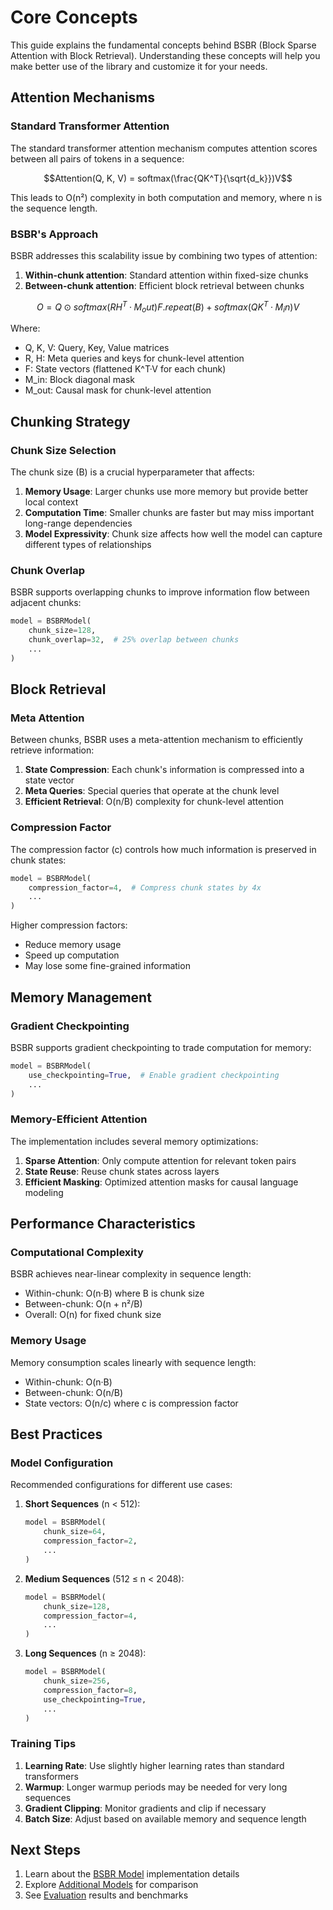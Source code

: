 # Core Concepts

This guide explains the fundamental concepts behind BSBR (Block Sparse Attention with Block Retrieval). Understanding these concepts will help you make better use of the library and customize it for your needs.

## Attention Mechanisms

### Standard Transformer Attention

The standard transformer attention mechanism computes attention scores between all pairs of tokens in a sequence:

```math
Attention(Q, K, V) = softmax(\frac{QK^T}{\sqrt{d_k}})V
```

This leads to O(n²) complexity in both computation and memory, where n is the sequence length.

### BSBR's Approach

BSBR addresses this scalability issue by combining two types of attention:

1. **Within-chunk attention**: Standard attention within fixed-size chunks
2. **Between-chunk attention**: Efficient block retrieval between chunks

```math
O = Q ⊙ softmax(RH^T · M_out)F.repeat(B) + softmax(QK^T · M_in)V
```

Where:
- Q, K, V: Query, Key, Value matrices
- R, H: Meta queries and keys for chunk-level attention
- F: State vectors (flattened K^T·V for each chunk)
- M_in: Block diagonal mask
- M_out: Causal mask for chunk-level attention

## Chunking Strategy

### Chunk Size Selection

The chunk size (B) is a crucial hyperparameter that affects:

1. **Memory Usage**: Larger chunks use more memory but provide better local context
2. **Computation Time**: Smaller chunks are faster but may miss important long-range dependencies
3. **Model Expressivity**: Chunk size affects how well the model can capture different types of relationships

### Chunk Overlap

BSBR supports overlapping chunks to improve information flow between adjacent chunks:

```python
model = BSBRModel(
    chunk_size=128,
    chunk_overlap=32,  # 25% overlap between chunks
    ...
)
```

## Block Retrieval

### Meta Attention

Between chunks, BSBR uses a meta-attention mechanism to efficiently retrieve information:

1. **State Compression**: Each chunk's information is compressed into a state vector
2. **Meta Queries**: Special queries that operate at the chunk level
3. **Efficient Retrieval**: O(n/B) complexity for chunk-level attention

### Compression Factor

The compression factor (c) controls how much information is preserved in chunk states:

```python
model = BSBRModel(
    compression_factor=4,  # Compress chunk states by 4x
    ...
)
```

Higher compression factors:
- Reduce memory usage
- Speed up computation
- May lose some fine-grained information

## Memory Management

### Gradient Checkpointing

BSBR supports gradient checkpointing to trade computation for memory:

```python
model = BSBRModel(
    use_checkpointing=True,  # Enable gradient checkpointing
    ...
)
```

### Memory-Efficient Attention

The implementation includes several memory optimizations:

1. **Sparse Attention**: Only compute attention for relevant token pairs
2. **State Reuse**: Reuse chunk states across layers
3. **Efficient Masking**: Optimized attention masks for causal language modeling

## Performance Characteristics

### Computational Complexity

BSBR achieves near-linear complexity in sequence length:

- Within-chunk: O(n·B) where B is chunk size
- Between-chunk: O(n + n²/B)
- Overall: O(n) for fixed chunk size

### Memory Usage

Memory consumption scales linearly with sequence length:

- Within-chunk: O(n·B)
- Between-chunk: O(n/B)
- State vectors: O(n/c) where c is compression factor

## Best Practices

### Model Configuration

Recommended configurations for different use cases:

1. **Short Sequences** (n < 512):
   ```python
   model = BSBRModel(
       chunk_size=64,
       compression_factor=2,
       ...
   )
   ```

2. **Medium Sequences** (512 ≤ n < 2048):
   ```python
   model = BSBRModel(
       chunk_size=128,
       compression_factor=4,
       ...
   )
   ```

3. **Long Sequences** (n ≥ 2048):
   ```python
   model = BSBRModel(
       chunk_size=256,
       compression_factor=8,
       use_checkpointing=True,
       ...
   )
   ```

### Training Tips

1. **Learning Rate**: Use slightly higher learning rates than standard transformers
2. **Warmup**: Longer warmup periods may be needed for very long sequences
3. **Gradient Clipping**: Monitor gradients and clip if necessary
4. **Batch Size**: Adjust based on available memory and sequence length

## Next Steps

1. Learn about the [BSBR Model](bsbr-model.md) implementation details
2. Explore [Additional Models](additional-models.md) for comparison
3. See [Evaluation](evaluation.md) results and benchmarks 